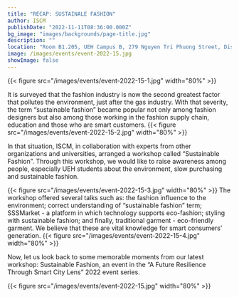 ```yaml
---
title: "RECAP: SUSTAINALE FASHION"
author: ISCM
publishDate: "2022-11-11T08:36:00.000Z"
bg_image: "images/backgrounds/page-title.jpg"
description: "" 
location: "Room B1.205, UEH Campus B, 279 Nguyen Tri Phuong Street, District 10, HCMC"
image: /images/events/event-2022-15.jpg
showImage: false
---
```

{{< figure src="/images/events/event-2022-15-1.jpg" width="80%" >}}

It is surveyed that the fashion industry is now the second greatest factor that pollutes the environment, just after the gas industry. With that severity, the term “sustainable fashion” became popular not only among fashion designers but also among those working in the fashion supply chain, education and those who are smart customers.
{{< figure src="/images/events/event-2022-15-2.jpg" width="80%" >}}

In that situation, ISCM, in collaboration with experts from other organizations and universities, arranged a workshop called “Sustainable Fashion”. Through this workshop, we would like to raise awareness among people, especially UEH students about the environment, slow purchasing and sustainable fashion. 

{{< figure src="/images/events/event-2022-15-3.jpg" width="80%" >}}
The workshop offered several talks such as: the fashion influence to the environment; correct understanding of “sustainable fashion” term; SSSMarket - a platform in which technology supports eco-fashion; styling with sustainable fashion; and finally, traditional garment - eco-friendly garment. We believe that these are vital knowledge for smart consumers’ generation.
{{< figure src="/images/events/event-2022-15-4.jpg" width="80%" >}}

Now, let us look back to some memorable moments from our latest workshop: Sustainable Fashion, an event in the “A Future Resilience Through Smart City Lens” 2022 event series.

{{< figure src="/images/events/event-2022-15.jpg" width="80%" >}}